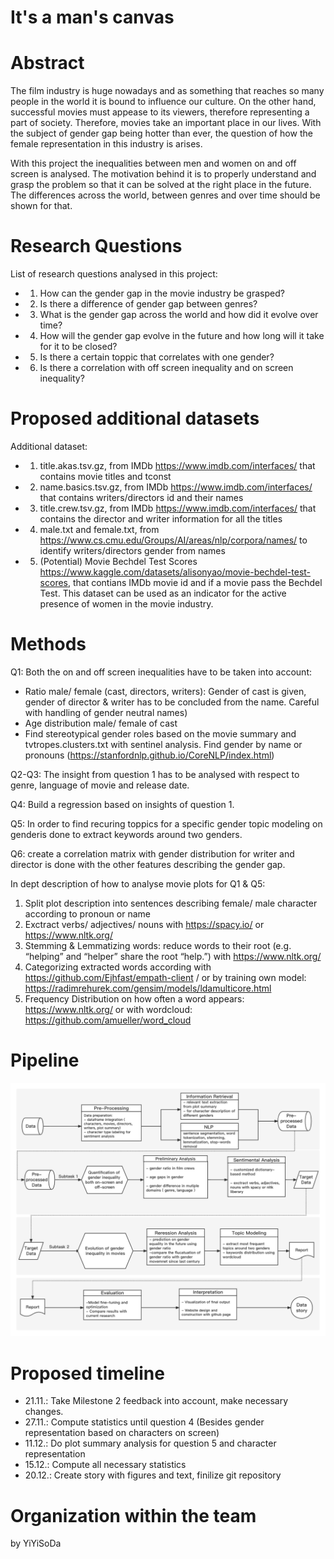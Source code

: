 # It's a man's canvas

# Abstract 

The film industry is huge nowadays and as something that reaches so many people in the world it is bound to influence our culture. On the other hand, successful movies must appease to its viewers, therefore representing a part of society. Therefore, movies take an important place in our lives. With the subject of gender gap being hotter than ever, the question of how the female representation in this industry is arises. 

With this project the inequalities between men and women on and off screen is analysed. The motivation behind it is to properly understand and grasp the problem so that it can be solved at the right place in the future. The differences across the world, between genres and over time should be shown for that. 


# Research Questions 

List of research questions analysed in this project:
- 1. How can the gender gap in the movie industry be grasped?
- 2. Is there a difference of gender gap between genres?
- 3. What is the gender gap across the world and how did it evolve over time?
- 4. How will the gender gap evolve in the future and how long will it take for it to be closed?
- 5. Is there a certain toppic that correlates with one gender?
- 6. Is there a correlation with off screen inequality and on screen inequality?

# Proposed additional datasets 
Additional dataset: 

- 1. title.akas.tsv.gz, from IMDb https://www.imdb.com/interfaces/ that contains movie titles and tconst
- 2. name.basics.tsv.gz, from IMDb https://www.imdb.com/interfaces/ that contains writers/directors id and their names
- 3. title.crew.tsv.gz, from IMDb https://www.imdb.com/interfaces/ that contains the director and writer information for all the titles
- 4. male.txt and female.txt, from https://www.cs.cmu.edu/Groups/AI/areas/nlp/corpora/names/ to identify writers/directors gender from names
- 5. (Potential) Movie Bechdel Test Scores https://www.kaggle.com/datasets/alisonyao/movie-bechdel-test-scores, that contians IMDb movie id and if a movie pass the Bechdel Test. This dataset can be used as an indicator for the active presence of women in the movie industry. 

# Methods

Q1: Both the on and off screen inequalities have to be taken into account:
- Ratio male/ female (cast, directors, writers): Gender of cast is given, gender of director & writer has to be concluded from the name. Careful with handling of gender neutral names) 
- Age distribution male/ female of cast
- Find stereotypical gender roles based on the movie summary and tvtropes.clusters.txt with sentinel analysis. Find gender by name or pronouns (https://stanfordnlp.github.io/CoreNLP/index.html) 

Q2-Q3: The insight from question 1 has to be analysed with respect to genre, language of movie and release date. 

Q4: Build a regression based on insights of question 1.

Q5: In order to find recuring toppics for a specific gender topic modeling on genderis done to extract keywords around two genders.

Q6: create a correlation matrix with gender distribution for writer and director is done with the other features describing the gender gap.

In dept description of how to analyse movie plots for Q1 & Q5:
1. Split plot description into sentences describing female/ male character according to pronoun or name
2. Exctract verbs/ adjectives/ nouns with https://spacy.io/ or https://www.nltk.org/
3. Stemming & Lemmatizing words: reduce words to their root (e.g. “helping” and “helper” share the root “help.”) with https://www.nltk.org/
4. Categorizing extracted words according with https://github.com/Ejhfast/empath-client / or by training own model: https://radimrehurek.com/gensim/models/ldamulticore.html
5. Frequency Distribution on how often a word appears: https://www.nltk.org/ or with wordcloud: https://github.com/amueller/word_cloud

# Pipeline
![image](https://github.com/epfl-ada/ada-2022-project-yiyisoda/blob/main/pipeline.png)

# Proposed timeline

- 21.11.: Take Milestone 2 feedback into account, make necessary changes. 
- 27.11.: Compute statistics until question 4 (Besides gender representation based on characters on screen)
- 11.12.: Do plot summary analysis for question 5 and character representation
- 15.12.: Compute all necessary statistics
- 20.12.: Create story with figures and text, finilize git repository

# Organization within the team

by YiYiSoDa
